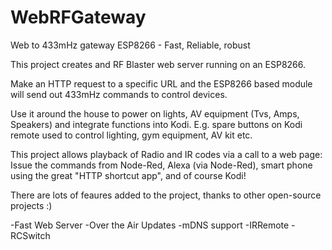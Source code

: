 # WebRFGateway

Web to 433mHz gateway ESP8266 - Fast, Reliable, robust

This project creates and RF Blaster web server running on an ESP8266. 

Make an HTTP request to a specific URL and the ESP8266 based module will send out 433mHz commands to control devices.

Use it around the house to power on lights, AV equipment (Tvs, Amps, Speakers) and integrate functions into Kodi. 
E.g. spare buttons on Kodi remote used to control lighting, gym equipment, AV kit etc.

This project allows playback of Radio and IR codes via a call to a web page: Issue the commands from Node-Red, 
Alexa (via Node-Red), smart phone using the great "HTTP shortcut app", and of course Kodi!

There are lots of feaures added to the project, thanks to other open-source projects :)

-Fast Web Server
-Over the Air Updates
-mDNS support
-IRRemote
-RCSwitch
